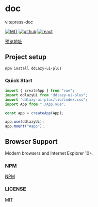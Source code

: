 # doc

vitepress-doc

<a href="https://opensource.org/licenses/MIT"><img src="https://img.shields.io/badge/license-MIT-brightgreen.svg" alt="MIT"></a>
<a href="https://github.com/Lazydd"><img src="https://img.shields.io/badge/github-Lazydd-brightgreen.svg" alt="github"></a>
<a href="https://github.com/facebook/react"><img src="https://img.shields.io/badge/npm-%5E3.3.4-blue" alt="react"></a>

[预览地址](https://ddlazy.cn/)

## Project setup

```
npm install ddLazy-ui-plus
```

### Quick Start

```js
import { createApp } from "vue";
import ddlazyUi from "ddlazy-ui-plus";
import "ddlazy-ui-plus/lib/index.css";
import App from "./App.vue";

const app = createApp(App);

app.use(ddlazyUi);
app.mount("#app");
```

## Browser Support

Modern browsers and Internet Explorer 10+.

### NPM

[NPM](https://www.npmjs.com/package/ddlazy-ui)

### LICENSE

[MIT](https://github.com/ElemeFE/element/blob/dev/LICENSE)
